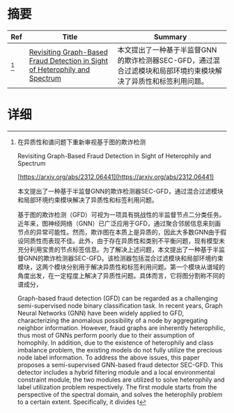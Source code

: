 # 摘要

| Ref | Title | Summary |
| --- | --- | --- |
| [^1] | [Revisiting Graph-Based Fraud Detection in Sight of Heterophily and Spectrum](https://arxiv.org/abs/2312.06441) | 本文提出了一种基于半监督GNN的欺诈检测器SEC-GFD，通过混合过滤模块和局部环境约束模块解决了异质性和标签利用问题。 |

# 详细

[^1]: 在异质性和谱问题下重新审视基于图的欺诈检测

    Revisiting Graph-Based Fraud Detection in Sight of Heterophily and Spectrum

    [https://arxiv.org/abs/2312.06441](https://arxiv.org/abs/2312.06441)

    本文提出了一种基于半监督GNN的欺诈检测器SEC-GFD，通过混合过滤模块和局部环境约束模块解决了异质性和标签利用问题。

    

    基于图的欺诈检测（GFD）可视为一项具有挑战性的半监督节点二分类任务。近年来，图神经网络（GNN）已广泛应用于GFD，通过聚合邻居信息来刻画节点的异常可能性。然而，欺诈图在本质上是异质的，因此大多数GNN由于假设同质性而表现不佳。此外，由于存在异质性和类别不平衡问题，现有模型未充分利用宝贵的节点标签信息。为了解决上述问题，本文提出了一种基于半监督GNN的欺诈检测器SEC-GFD。该检测器包括混合过滤模块和局部环境约束模块，这两个模块分别用于解决异质性和标签利用问题。第一个模块从谱域的角度出发，在一定程度上解决了异质性问题。具体而言，它将图分割称不同的谱成分，

    Graph-based fraud detection (GFD) can be regarded as a challenging semi-supervised node binary classification task. In recent years, Graph Neural Networks (GNN) have been widely applied to GFD, characterizing the anomalous possibility of a node by aggregating neighbor information. However, fraud graphs are inherently heterophilic, thus most of GNNs perform poorly due to their assumption of homophily. In addition, due to the existence of heterophily and class imbalance problem, the existing models do not fully utilize the precious node label information. To address the above issues, this paper proposes a semi-supervised GNN-based fraud detector SEC-GFD. This detector includes a hybrid filtering module and a local environmental constraint module, the two modules are utilized to solve heterophily and label utilization problem respectively. The first module starts from the perspective of the spectral domain, and solves the heterophily problem to a certain extent. Specifically, it divides t
    

